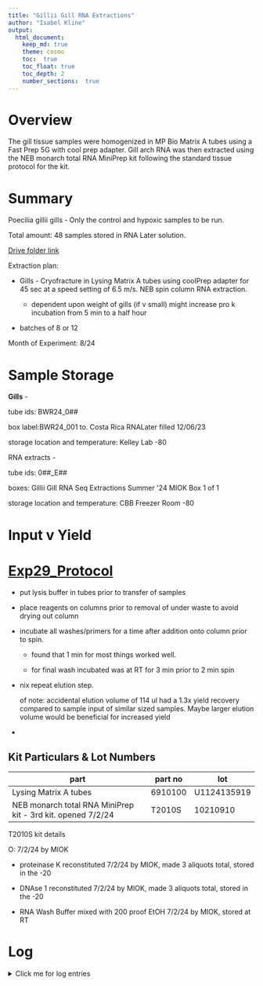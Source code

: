 ```yaml
---
title: "Gillii Gill RNA Extractions"
author: "Isabel Kline"
output:  
  html_document:
    keep_md: true
    theme: cosmo
    toc:  true
    toc_float: true
    toc_depth: 2
    number_sections:  true
---
```




# Overview

The gill tissue samples were homogenized in MP Bio Matrix A tubes using a Fast Prep 5G with cool prep adapter. Gill arch RNA was then extracted using the NEB monarch total RNA MiniPrep kit following the standard tissue protocol for the kit.

# Summary

Poecilia gillii gills - Only the control and hypoxic samples to be run.

Total amount: 48 samples stored in RNA Later solution.

[Drive folder link](https://drive.google.com/drive/folders/1N9ebukVfd9IsLPw2OFkqJCr_8oMp0GTy)

Extraction plan:

-   Gills - Cryofracture in Lysing Matrix A tubes using coolPrep adapter for 45 sec at a speed setting of 6.5 m/s. NEB spin column RNA extraction.

    -   dependent upon weight of gills (if v small) might increase pro k incubation from 5 min to a half hour

-   batches of 8 or 12

Month of Experiment: 8/24

# Sample Storage

**Gills** *-*

tube ids: BWR24_0##

box label:BWR24_001 to. Costa Rica RNALater filled 12/06/23

storage location and temperature: Kelley Lab -80

RNA extracts -

tube ids: 0##\_E##

boxes: Gillii Gill RNA Seq Extractions Summer '24 MIOK Box 1 of 1

storage location and temperature: CBB Freezer Room -80

# Input v Yield



# [Exp29_Protocol](https://docs.google.com/spreadsheets/d/1mdKU-nXcEaraULA1sr7dwBripUXnzSDtDnUGB7AWCd8/edit?gid=925856207#gid=925856207)

-   put lysis buffer in tubes prior to transfer of samples

-   place reagents on columns prior to removal of under waste to avoid drying out column

-   incubate all washes/primers for a time after addition onto column prior to spin.

    -   found that 1 min for most things worked well.

    -   for final wash incubated was at RT for 3 min prior to 2 min spin

-   nix repeat elution step.

    of note: accidental elution volume of 114 ul had a 1.3x yield recovery compared to sample input of similar sized samples. Maybe larger elution volume would be beneficial for increased yield

-   

## Kit Particulars & Lot Numbers

| part                                                        | part no | lot         |
|------------------------------------|------------------|------------------|
| Lysing Matrix A tubes                                       | 6910100 | U1124135919 |
| NEB monarch total RNA MiniPrep kit - 3rd kit. opened 7/2/24 | T2010S  | 10210910    |

T2010S kit details

O: 7/2/24 by MIOK

-   proteinase K reconstituted 7/2/24 by MIOK, made 3 aliquots total, stored in the -20

-   DNAse 1 reconstituted 7/2/24 by MIOK, made 3 aliquots total, stored in the -20

-   RNA Wash Buffer mixed with 200 proof EtOH 7/2/24 by MIOK, stored at RT

# Log

<details>

<summary>Click me for log entries</summary>

### 08/01/2024

Set up documents today. Labeled RNA extraction tubes today. Randomized order of sample processing from the initial sample sheet.

### 08/02/2024

12 extractions

decided to do 15 min proteinase K digestion at 300 rpm

did a 5 min RT incubation of the 1st wash buffer prior to dnase due to needing to make the dnase master mix

post priming wash incubated for 2 min on top of col prior to spin down

2nd and final wash incuabted for 3 min atop of the col prior to 2 min spin down

elution volume was 80 ul

</details>
